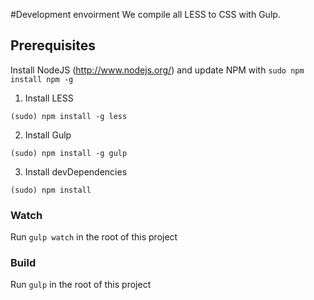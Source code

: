 #Development envoirment
We compile all LESS to CSS with Gulp.

## Prerequisites
Install NodeJS (http://www.nodejs.org/) and update NPM with ``sudo npm install npm -g``

1. Install LESS
```
(sudo) npm install -g less
```

2. Install Gulp
```
(sudo) npm install -g gulp
```

3. Install devDependencies
```
(sudo) npm install
```

### Watch
Run `gulp watch` in the root of this project

### Build
Run `gulp` in the root of this project
